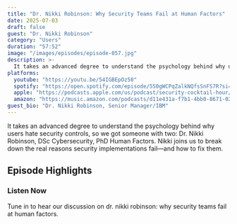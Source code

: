 ```yaml
---
title: "Dr. Nikki Robinson: Why Security Teams Fail at Human Factors"
date: 2025-07-03
draft: false
guest: "Dr. Nikki Robinson"
category: "Users"
duration: "57:52"
image: "/images/episodes/episode-057.jpg"
description: >-
  It takes an advanced degree to understand the psychology behind why users hate security controls, so we got someone with two: Dr. Nikki Robinson, DSc Cybersecurity, PhD Human Factors. Nikki joins us to break down the real reasons security implementations fail—and how to fix them.
platforms:
  youtube: "https://youtu.be/54IGBEpOz50"
  spotify: "https://open.spotify.com/episode/550gWCPqZalkNQfsSnFS7R?si=9a6d872d84194da7"
  apple: "https://podcasts.apple.com/us/podcast/security-cocktail-hour/id1679376200?i=1000715597615"
  amazon: "https://music.amazon.com/podcasts/d11e431a-f7b1-4bb0-8671-024afce9ade6/security-cocktail-hour"
guest_bio: "Dr. Nikki Robinson, Senior Manager/IBM"
---
```


It takes an advanced degree to understand the psychology behind why users hate security controls, so we got someone with two: Dr. Nikki Robinson, DSc Cybersecurity, PhD Human Factors. Nikki joins us to break down the real reasons security implementations fail—and how to fix them.

## Episode Highlights

### Listen Now

Tune in to hear our discussion on dr. nikki robinson: why security teams fail at human factors.